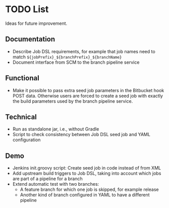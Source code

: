 # TODO List

Ideas for future improvement.

## Documentation
* Describe Job DSL requirements, for example that job names need to match
  `${jobPrefix}_${branchPrefix}_${branchName}`
* Document interface from SCM to the branch pipeline service

## Functional
* Make it possible to pass extra seed job parameters in the Bitbucket hook POST data.
  Otherwise users are forced to create a seed job with exactly the build parameters
  used by the branch pipeline service.

## Technical
* Run as standalone jar, i.e., without Gradle
* Script to check consistency between Job DSL seed job and YAML configuration

## Demo
* Jenkins init.groovy script: Create seed job in code instead of from XML
* Add upstream build triggers to Job DSL, taking into account which jobs are part of a
  pipeline for a branch
* Extend automatic test with two branches:
  * A feature branch for which one job is skipped, for example release
  * Another kind of branch configured in YAML to have a different pipeline
